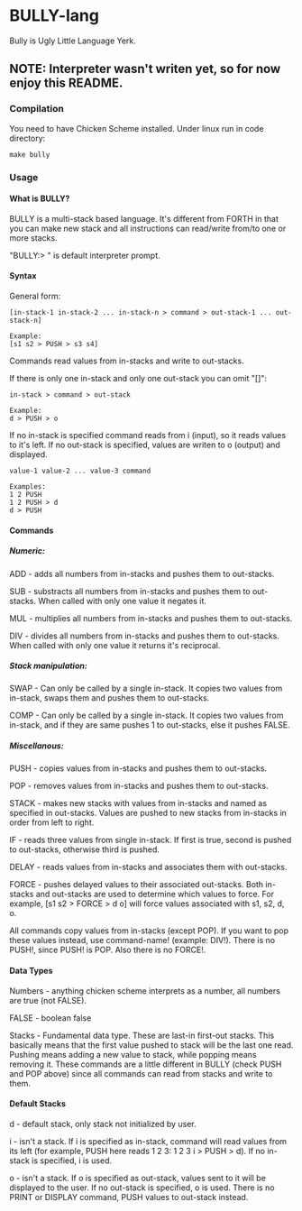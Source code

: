 # BULLY-lang
Bully is Ugly Little Language Yerk.

## NOTE: Interpreter wasn't writen yet, so for now enjoy this README.

### Compilation

You need to have Chicken Scheme installed.
Under linux run in code directory:

```
make bully 
```

### Usage

#### What is BULLY?

BULLY is a multi-stack based language. It's different from FORTH in that you can make new stack and all instructions can read/write from/to one or more stacks.

"BULLY:> " is default interpreter prompt.

#### Syntax

General form:

```
[in-stack-1 in-stack-2 ... in-stack-n > command > out-stack-1 ... out-stack-n]

Example:
[s1 s2 > PUSH > s3 s4]

```

Commands read values from in-stacks and write to out-stacks.

If there is only one in-stack and only one out-stack you can omit "[]":

```
in-stack > command > out-stack

Example:
d > PUSH > o
```

If no in-stack is specified command reads from i (input), so it reads values to it's left. If no out-stack is specified, values are writen to o (output) and displayed.

```
value-1 value-2 ... value-3 command

Examples:
1 2 PUSH
1 2 PUSH > d
d > PUSH
```

#### Commands

##### Numeric:

ADD   - adds all numbers from in-stacks and pushes them to out-stacks.

SUB   - substracts all numbers from in-stacks and pushes them to out-stacks. When called with only one value it negates it.

MUL   - multiplies all numbers from in-stacks and pushes them to out-stacks.

DIV   - divides all numbers from in-stacks and pushes them to out-stacks. When called with only one value it returns it's reciprocal.

##### Stack manipulation:

SWAP  - Can only be called by a single in-stack. It copies two values from in-stack, swaps them and pushes them to out-stacks.

COMP  - Can only be called by a single in-stack. It copies two values from in-stack, and if they are same pushes 1 to out-stacks, else it pushes FALSE.

##### Miscellanous:

PUSH  - copies values from in-stacks and pushes them to out-stacks.

POP   - removes values from in-stacks and pushes them to out-stacks.

STACK - makes new stacks with values from in-stacks and named as specified in out-stacks. Values are pushed to new stacks from in-stacks in order from left to right.

IF    - reads three values from single in-stack. If first is true, second is pushed to out-stacks, otherwise third is pushed.

DELAY - reads values from in-stacks and associates them with out-stacks.

FORCE - pushes delayed values to their associated out-stacks. Both in-stacks and out-stacks are used to determine which values to force. For example, [s1 s2 > FORCE > d o] will force values associated with s1, s2, d, o.

All commands copy values from in-stacks (except POP). If you want to pop these
values instead, use command-name! (example: DIV!). There is no PUSH!, since
PUSH! is POP. Also there is no FORCE!.

#### Data Types

Numbers - anything chicken scheme interprets as a number, all numbers are true (not FALSE).

FALSE 	- boolean false

Stacks	- Fundamental data type. These are last-in first-out stacks. This basically means that the first value pushed to stack will be the last one read. Pushing means adding a new value to stack, while popping means removing it. These commands are a little different in BULLY (check PUSH and POP above) since all commands can read from stacks and write to them.

#### Default Stacks

d - default stack, only stack not initialized by user.

i - isn't a stack. If i is specified as in-stack, command will read values from its left (for example, PUSH here reads 1 2 3: 1 2 3 i > PUSH > d). If no in-stack is specified, i is used.

o - isn't a stack. If o is specified as out-stack, values sent to it will be displayed to the user. If no out-stack is specified, o is used. There is no PRINT or DISPLAY command, PUSH values to out-stack instead.
